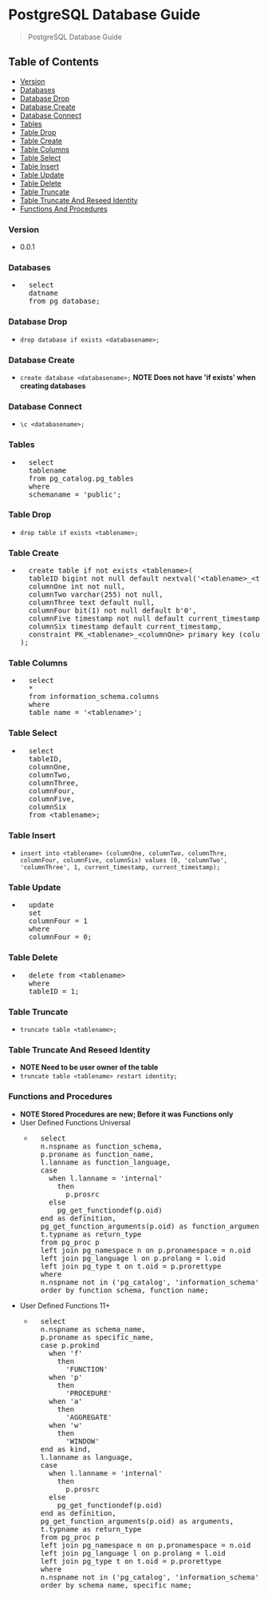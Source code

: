 # PostgreSQL Database Guide
> PostgreSQL Database Guide

## Table of Contents
* [Version](#version)
* [Databases](#databases)
* [Database Drop](#database-drop)
* [Database Create](#database-create)
* [Database Connect](#database-connect)
* [Tables](#tables)
* [Table Drop](#table-drop)
* [Table Create](#table-create)
* [Table Columns](#table-columns)
* [Table Select](#table-select)
* [Table Insert](#table-insert)
* [Table Update](#table-update)
* [Table Delete](#table-delete)
* [Table Truncate](#table-truncate)
* [Table Truncate And Reseed Identity](#table-truncate-and-reseed-identity)
* [Functions And Procedures](#functions-and-procedures)

### Version
* 0.0.1

### Databases
* <pre>
    select
    datname
    from pg_database;
  </pre>

### Database Drop
* `drop database if exists <databasename>;`

### Database Create
* `create database <databasename>;` **NOTE Does not have 'if exists' when creating databases**
  
### Database Connect
* `\c <databasename>;`

### Tables
* <pre>
    select
    tablename
    from pg_catalog.pg_tables
    where
    schemaname = 'public';
  </pre>

### Table Drop
* `drop table if exists <tablename>;`

### Table Create
* <pre>
    create table if not exists &lt;tablename&gt;(
    tableID bigint not null default nextval('&lt;tablename&gt;_&lt;tableID&gt;_seq'),
    columnOne int not null,
    columnTwo varchar(255) not null,
    columnThree text default null,
    columnFour bit(1) not null default b'0',
    columnFive timestamp not null default current_timestamp,
    columnSix timestamp default current_timestamp,
    constraint PK_&lt;tablename&gt;_&lt;columnOne&gt; primary key (columnOne)
  );
  </pre>

### Table Columns
* <pre>
    select
    *
    from information_schema.columns
    where
    table_name = '&lt;tablename&gt;';
  </pre>

### Table Select
* <pre>
    select
    tableID,
    columnOne,
    columnTwo,
    columnThree,
    columnFour,
    columnFive,
    columnSix
    from &lt;tablename&gt;;
  </pre>

### Table Insert
* `insert into <tablename> (columnOne, columnTwo, columnThre, columnFour, columnFive, columnSix) values (0, 'columnTwo', 'columnThree', 1, current_timestamp, current_timestamp);`

### Table Update
* <pre>
    update <tablename>
    set
    columnFour = 1
    where
    columnFour = 0;
  </pre>

### Table Delete
* <pre>
    delete from &lt;tablename&gt;
    where
    tableID = 1;
  </pre>

### Table Truncate
* `truncate table <tablename>;`

### Table Truncate And Reseed Identity
* **NOTE Need to be user owner of the table**
* `truncate table <tablename> restart identity;`

### Functions and Procedures
* **NOTE Stored Procedures are new; Before it was Functions only**
* User Defined Functions Universal
  * <pre>
      select
      n.nspname as function_schema,
      p.proname as function_name,
      l.lanname as function_language,
      case
        when l.lanname = 'internal'
          then
            p.prosrc
        else
          pg_get_functiondef(p.oid)
      end as definition,
      pg_get_function_arguments(p.oid) as function_arguments,
      t.typname as return_type
      from pg_proc p
      left join pg_namespace n on p.pronamespace = n.oid
      left join pg_language l on p.prolang = l.oid
      left join pg_type t on t.oid = p.prorettype
      where
      n.nspname not in ('pg_catalog', 'information_schema')
      order by function_schema, function_name;
    </pre>
* User Defined Functions 11+
  * <pre>
      select
      n.nspname as schema_name,
      p.proname as specific_name,
      case p.prokind
        when 'f'
          then
            'FUNCTION'
        when 'p'
          then
            'PROCEDURE'
        when 'a'
          then
            'AGGREGATE'
        when 'w'
          then
            'WINDOW'
      end as kind,
      l.lanname as language,
      case
        when l.lanname = 'internal'
          then
            p.prosrc
        else
          pg_get_functiondef(p.oid)
      end as definition,
      pg_get_function_arguments(p.oid) as arguments,
      t.typname as return_type
      from pg_proc p
      left join pg_namespace n on p.pronamespace = n.oid
      left join pg_language l on p.prolang = l.oid
      left join pg_type t on t.oid = p.prorettype
      where
      n.nspname not in ('pg_catalog', 'information_schema')
      order by schema_name, specific_name;
    </pre>

